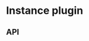 # Instance plugin

<!-- SOURCE-CHECKSUM pkg/spi/instance/* 0c778e96cbeb32043532709412e15e6cc86778d7153c65b1d7422b9f0b5901c89362666bfdd75de7 -->

## API
